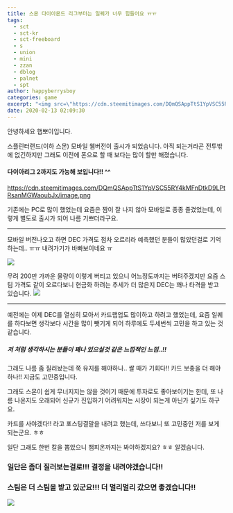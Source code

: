 ```yaml
---
title: 스몬 다이아몬드 리그부터는 일퀘가 너무 힘들어요 ㅠㅠ
tags:
  - sct
  - sct-kr
  - sct-freeboard
  - s
  - union
  - mini
  - zzan
  - dblog
  - palnet
  - spt
author: happyberrysboy
categories: game
excerpt: "<img src=\"https://cdn.steemitimages.com/DQmQSAppTtS1YpVSC55RY4kMFnDtkD9LPtRsanMGWaoubJx/image.png\" />\r\n안녕하세요 햅뽀이입니다.    스플린터랜드(이하 스몬) 모바일 웹버전이 출시가 되었습니다. 아직 되는거라곤 전투밖에 없긴하지만 그래도 이전에 폰으로 할 때 보다는 많이 할만 해졌습니다.    #### 다이아리그 2까지도 가능해 보입니다!! ^^      기존에는 PC로 많이 했었는데 요즘은 짬이 잘 나지 않아 모바일로 종종 즐겼었는데, 이렇게 별도로 출시가....."
date: 2020-02-13 02:09:30
---
```


안녕하세요 햅뽀이입니다.

스플린터랜드(이하 스몬) 모바일 웹버전이 출시가 되었습니다. 아직 되는거라곤 전투밖에 없긴하지만 그래도 이전에 폰으로 할 때 보다는 많이 할만 해졌습니다.

#### 다이아리그 2까지도 가능해 보입니다!! ^^
https://cdn.steemitimages.com/DQmQSAppTtS1YpVSC55RY4kMFnDtkD9LPtRsanMGWaoubJx/image.png

기존에는 PC로 많이 했었는데 요즘은 짬이 잘 나지 않아 모바일로 종종 즐겼었는데, 이렇게 별도로 출시가 되어 나름 기쁘더라구요.

___

모바일 버전나오고 하면 DEC 가격도  점차 오르리라 예측했던 분들이 많았던걸로 기억하는데.. ㅠㅠ
내려가기가 바빠보이네요 ㅠ

![](https://cdn.steemitimages.com/DQmYTK2ZXVrJvTfygp3L6NkYTWfuozm1QJUctAtHonhp9yZ/image.png)


무려 200만 가까운 물량이 이렇게 버티고 있으니 어느정도까지는 버텨주겠지만 요즘 스팀 가격도 같이 오르다보니 현금화 하려는 추세가 더 많은지 DEC는 꽤나 타격을 받고 있습니다.
![](https://cdn.steemitimages.com/DQmawZqyB38V7iN3cvsLj9gsr5in3mVuZszU3YJPxvvNEjL/image.png)

___

예전에는 이제 DEC를 열심히 모아서 카드랩업도 많이하고 하려고 했었는데, 요즘 일퀘를 하다보면 생각보다 시간을 많이 뺏기게 되어 하루에도 두세번씩 고민을 하고 있는 것 같습니다.

##### 저 처럼 생각하시는 분들이 꽤나 있으실것 같은 느낌적인 느낌..!!

그래도 나름 좀 질러놨는데 쭉 유지를 해야하나.. 쌀 때가 기회다!! 카드 보충을 더 해야하나!! 지금도 고민중입니다.

그래도 스몬이 쉽게 무너지지는 않을 것이기 때문에 투자로도 좋아보이기는 한데, 또 나름 나온지도 오래되어 신규가 진입하기 어려워지는 시장이 되는게 아닌가 싶기도 하구요.

카드를 사야겠다!! 라고 포스팅결말을 내려고 했는데, 쓰다보니 또 고민중인 저를 보게 되는군요. ㅎㅎ

일단 그래도 한번 칼을 뽑았으니 챔피온까지는 봐야하겠지요? ㅎㅎ 알겠습니다.

### 일단은 좀더 질러보는걸로!!! 결정을 내려야겠습니다!!

### 스팀은 더 스팀을 받고 있군요!!! 더 멀리멀리 갔으면 좋겠습니다!!
![](https://cdn.steemitimages.com/DQmZHfVCctGEdyZciJEVsMe4GDx8W7oqQ8SCgQbpbSzBYZ4/image.png)
